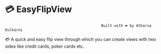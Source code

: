# 💳 EasyFlipView

                                                Built with ❤️ by Atharva Kulkarni


💳 A quick and easy flip view through which you can create views with two sides like credit cards, poker cards etc.
